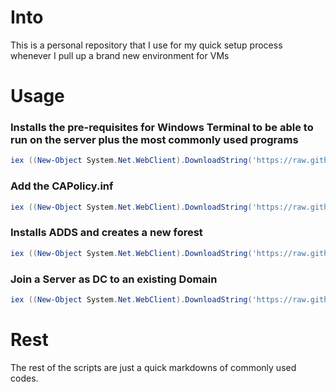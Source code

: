 # Into

This is a personal repository that I use for my quick setup process whenever I pull up a brand new environment for VMs

# Usage

### Installs the pre-requisites for Windows Terminal to be able to run on the server plus the most commonly used programs
```powershell
iex ((New-Object System.Net.WebClient).DownloadString('https://raw.githubusercontent.com/bendusz/server-setup/main/setup.ps1'))
```

### Add the CAPolicy.inf

```powershell
iex ((New-Object System.Net.WebClient).DownloadString('https://raw.githubusercontent.com/bendusz/server-setup/main/CAP_Install.ps1'))
```
### Installs ADDS and creates a new forest

```powershell
iex ((New-Object System.Net.WebClient).DownloadString('https://raw.githubusercontent.com/bendusz/server-setup/main/installNewADDS.ps1'))
```

### Join a Server as DC to an existing Domain

```powershell
iex ((New-Object System.Net.WebClient).DownloadString('https://raw.githubusercontent.com/bendusz/server-setup/main/joinServerAsDCps1'))
```

# Rest
The rest of the scripts are just a quick markdowns of commonly used codes.
